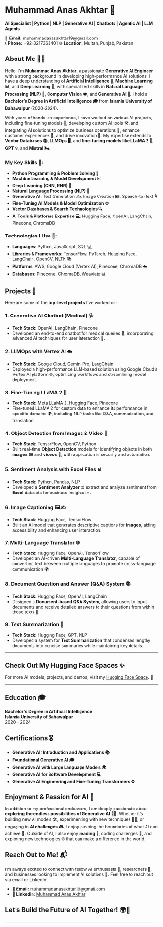 # Muhammad Anas Akhtar 🌟

**AI Specialist | Python | NLP | Generative AI | Chatbots | Agentic AI | LLM Agents**

🔗 **Email:** [muhammadanasakhtar19@gmail.com](mailto:muhammadanasakhtar19@gmail.com)  
📞 **Phone:** +92-3217363401
🌐 **Location:** Multan, Punjab, Pakistan

## About Me 👨‍💻
Hello! I'm **Muhammad Anas Akhtar**, a passionate **Generative AI Engineer** with a strong background in developing high-performance AI solutions. I have a deep understanding of **Artificial Intelligence 🤖**, **Machine Learning 📊**, and **Deep Learning 🧠**, with specialized skills in **Natural Language Processing (NLP) 💬**, **Computer Vision 👁**, and **Generative AI 🌱**. I hold a **Bachelor’s Degree in Artificial Intelligence 🎓** from **Islamia University of Bahawalpur** (2020-2024).

With years of hands-on experience, I have worked on various AI projects, including fine-tuning models 🔧, developing custom AI tools 🛠️, and integrating AI solutions to optimize business operations 💼, enhance customer experiences 🤝, and drive innovation 🚀. My expertise extends to **Vector Databases 📚**, **LLMOps 🖥️**, and **fine-tuning models like LLaMA 2 🦙**, **GPT 💡**, and **Mistral 🌬️**.

### My Key Skills 💼:
- **Python Programming & Problem Solving 🐍**
- **Machine Learning & Model Development 📈**
- **Deep Learning (CNN, RNN) 🧠**
- **Natural Language Processing (NLP) 💬**
- **Generative AI**: Text Generation ✍️, Image Creation 🖼️, Speech-to-Text 🎙️
- **Fine-Tuning AI Models & Model Optimization ⚙️**
- **Vector Databases & Search Technologies 🔍**
- **AI Tools & Platforms Expertise 💻**: Hugging Face, OpenAI, LangChain, Pinecone, ChromaDB

### Technologies I Use 🔧:
- **Languages**: Python, JavaScript, SQL 💻
- **Libraries & Frameworks**: TensorFlow, PyTorch, Hugging Face, LangChain, OpenCV, NLTK 📚
- **Platforms**: AWS, Google Cloud (Vertex AI), Pinecone, ChromaDB ☁️
- **Databases**: Pinecone, ChromaDB, Weaviate 📊

## Projects 🚀
Here are some of the **top-level projects** I’ve worked on:

### 1. **Generative AI Chatbot (Medical) 🩺**
- **Tech Stack**: OpenAI, LangChain, Pinecone
- Developed an end-to-end chatbot for medical queries 💬, incorporating advanced AI techniques for user interaction 🤖.

### 2. **LLMOps with Vertex AI ☁️**
- **Tech Stack**: Google Cloud, Gemini Pro, LangChain
- Deployed a high-performance LLM-based solution using Google Cloud’s Vertex AI platform 🌐, optimizing workflows and streamlining model deployment.

### 3. **Fine-Tuning LLaMA 2 🦙**
- **Tech Stack**: Meta LLaMA 2, Hugging Face, Pinecone
- Fine-tuned LLaMA 2 for custom data to enhance its performance in specific domains 🌍, including NLP tasks like Q&A, summarization, and translation.

### 4. **Object Detection from Images & Video 🎥**
- **Tech Stack**: TensorFlow, OpenCV, Python
- Built real-time **Object Detection** models for identifying objects in both **images** 🖼️ and **videos** 🎥, with application in security and automation.

### 5. **Sentiment Analysis with Excel Files 📊**
- **Tech Stack**: Python, Pandas, NLP
- Developed a **Sentiment Analyzer** to extract and analyze sentiment from **Excel** datasets for business insights 📈.

### 6. **Image Captioning 🖼️✍️**
- **Tech Stack**: Hugging Face, TensorFlow
- Built an AI model that generates descriptive captions for **images**, aiding accessibility and enhancing user interaction.

### 7. **Multi-Language Translator 🌐**
- **Tech Stack**: Hugging Face, OpenAI, TensorFlow
- Developed an AI-driven **Multi-Language Translator**, capable of converting text between multiple languages to promote cross-language communication 🌍.

### 8. **Document Question and Answer (Q&A) System 📚**
- **Tech Stack**: Hugging Face, OpenAI, LangChain
- Designed a **Document-based Q&A System**, allowing users to input documents and receive detailed answers to their questions from within those texts 💬.

### 9. **Text Summarization 📝**
- **Tech Stack**: Hugging Face, GPT, NLP
- Developed a system for **Text Summarization** that condenses lengthy documents into concise summaries while maintaining key details.

---
## Check Out My Hugging Face Spaces ✨
For more AI models, projects, and demos, visit my [Hugging Face Space](https://huggingface.co/ANASAKHTAR). 🌟


---

## Education 🎓
**Bachelor's Degree in Artificial Intelligence**  
**Islamia University of Bahawalpur**  
2020 – 2024

## Certifications 🎖️
- **Generative AI: Introduction and Applications 📚**  
- **Foundational Generative AI 🎓**  
- **Generative AI with Large Language Models 🌍**  
- **Generative AI for Software Development 💻**  
- **Generative AI Engineering and Fine-Tuning Transformers ⚙️**

## Enjoyment & Passion for AI 💖
In addition to my professional endeavors, I am deeply passionate about **exploring the endless possibilities of Generative AI 🤖💫**. Whether it’s building new AI models 🛠️, experimenting with new techniques 🧑‍🔬, or engaging in **AI challenges 🎮**, I enjoy pushing the boundaries of what AI can achieve 🌟. Outside of AI, I also enjoy **reading 📖**, coding challenges 🧩, and exploring new technologies 🌐 that can make a difference in the world.

## Reach Out to Me! 📬
I’m always excited to connect with fellow AI enthusiasts 💬, researchers 🔬, and businesses looking to implement AI solutions 💼. Feel free to reach out via email or LinkedIn!

- 📧 **Email:** [muhammadanasakhtar19@gmail.com](mailto:muhammadanasakhtar19@gmail.com)
- 🔗 **LinkedIn**: [Muhammad Anas Akhtar](https://www.linkedin.com/in/muhammad-anas-akhtar-78644a253/)

## Let’s Build the Future of AI Together! 🌍🚀

---
